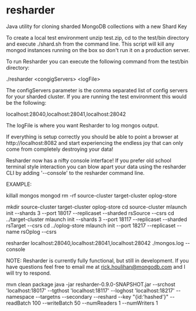 resharder
=========

Java utility for cloning sharded MongoDB collections with a new Shard Key

To create a local test environment unzip test.zip, cd to the test/bin directory and execute ./shard.sh from the command line.  This script will kill any mongod instances running on the box so don't run it on a production server.

To run Resharder you can execute the following command from the test/bin directory:

./resharder \<congigServers\> \<logFile\>

The configServers parameter is the comma separated list of config servers for your sharded cluster.  If you are running the test environment this would be the following:

localhost:28040,localhost:28041,localhost:28042

The logFile is where you want Resharder to log mongos output.

If everything is setup correctly you should be able to point a browser at http://localhost:8082 and start experiencing the endless joy that can only come from completely destroying your data!

Resharder now has a nifty console interface!  If you prefer old school terminal style interaction you can blow apart your data using the resharder CLI by adding '--console' to the resharder command line.

EXAMPLE:

killall mongos mongod
rm -rf source-cluster target-cluster oplog-store

mkdir source-cluster target-cluster oplog-store
cd source-cluster
mlaunch init --shards 3 --port 18017 --replicaset --sharded rsSource --csrs
cd ../target-cluster
mlaunch init --shards 3 --port 18117 --replicaset --sharded rsTarget --csrs
cd ../oplog-store
mlaunch init --port 18217 --replicaset --name rsOplog --csrs


resharder localhost:28040,localhost:28041,localhost:28042 ./mongos.log --console

NOTE:  Resharder is currently fully functional, but still in development.  If you have questions feel free to email me at rick.houlihan@mongodb.com and I will try to respond.

mvn clean package
java -jar resharder-0.9.0-SNAPSHOT.jar 
--srchost 'localhost:18017'
--tgthost 'localhost:18117'
--loghost 'localhost:18217'
--namespace 
--targetns 
--secondary 
--reshard
--key "{id:'hashed'}"
--readBatch 100
--writeBatch 50
--numReaders 1
--numWriters 1
